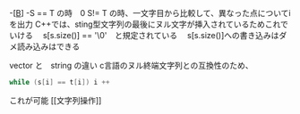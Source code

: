-[[B](https://atcoder.jp/contests/abc374/tasks/abc374_b)]
-S == T の時　0
  S!= T の時、一文字目から比較して、異なった点についてiを出力
  C++では、sting型文字列の最後にヌル文字が挿入されているためこれでいける
　s[s.size()] == '\0'　と規定されている
　s[s.size()]への書き込みはダメ読み込みはできる

vector<char> と　string の違い
c言語のヌル終端文字列との互換性のため、
```C++
while (s[i] == t[i]) i ++
```
これが可能
[[文字列操作]]
